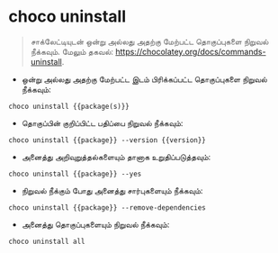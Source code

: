 # choco uninstall

> சாக்லேட்டியுடன் ஒன்று அல்லது அதற்கு மேற்பட்ட தொகுப்புகளை நிறுவல் நீக்கவும்.
> மேலும் தகவல்: <https://chocolatey.org/docs/commands-uninstall>.

- ஒன்று அல்லது அதற்கு மேற்பட்ட இடம் பிரிக்கப்பட்ட தொகுப்புகளை நிறுவல் நீக்கவும்:

`choco uninstall {{package(s)}}`

- தொகுப்பின் குறிப்பிட்ட பதிப்பை நிறுவல் நீக்கவும்:

`choco uninstall {{package}} --version {{version}}`

- அனைத்து அறிவுறுத்தல்களையும் தானாக உறுதிப்படுத்தவும்:

`choco uninstall {{package}} --yes`

- நிறுவல் நீக்கும் போது அனைத்து சார்புகளையும் நீக்கவும்:

`choco uninstall {{package}} --remove-dependencies`

- அனைத்து தொகுப்புகளையும் நிறுவல் நீக்கவும்:

`choco uninstall all`